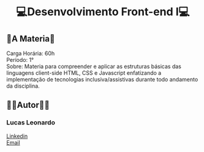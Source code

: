 <h1 align="center">💻Desenvolvimento Front-end I💻</h1>

<h2 id="about">📜A Materia📜</h2>
Carga Horária: 60h <br/>
Período: 1° <br/>
Sobre: Materia para compreender e aplicar as estruturas básicas das linguagens client-side HTML, CSS e
Javascript enfatizando a implementação de tecnologias inclusiva/assistivas durante todo andamento da disciplina.

<br />
<h2 id="owner">🧔🏻Autor🧔🏻</h2>

<h3>Lucas Leonardo</h3>

[Linkedin](https://www.linkedin.com/in/caslujpg/)</br>
[Email](caslujpg@gmail.com)
